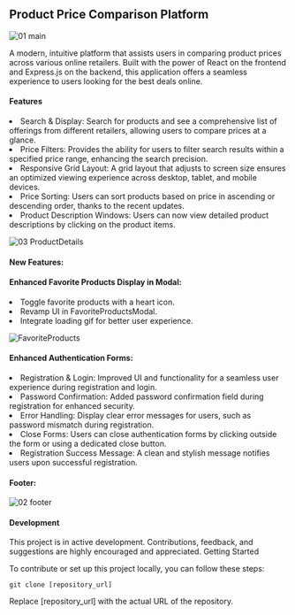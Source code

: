 ## Product Price Comparison Platform


![01 main](https://github.com/Wajola55/react-price-comparison-app/assets/118658753/2f386ad2-b8c9-4d95-9d91-e4a2f2d6d5e0)


A modern, intuitive platform that assists users in comparing product prices across various online retailers. Built with the power of React on the frontend and Express.js on the backend, this application offers a seamless experience to users looking for the best deals online.


#### Features

<li>Search & Display: Search for products and see a comprehensive list of offerings from different retailers, allowing users to compare prices at a glance.

<li>Price Filters: Provides the ability for users to filter search results within a specified price range, enhancing the search precision.

<li>Responsive Grid Layout: A grid layout that adjusts to screen size ensures an optimized viewing experience across desktop, tablet, and mobile devices.

<li>Price Sorting: Users can sort products based on price in ascending or descending order, thanks to the recent updates.

<li>Product Description Windows: Users can now view detailed product descriptions by clicking on the product items.

![03 ProductDetails](https://github.com/Wajola55/react-price-comparison-app/assets/118658753/6d9567f5-044a-4c89-b465-c708b43eb7bb)

#### New Features:

#### Enhanced Favorite Products Display in Modal:

<li>Toggle favorite products with a heart icon.
<li>Revamp UI in FavoriteProductsModal.
<li>Integrate loading gif for better user experience.

![FavoriteProducts](https://github.com/Wajola55/react-price-comparison-app/assets/118658753/ac15b7a7-9158-4fc0-ba02-dfaa8a993f72)

#### Enhanced Authentication Forms:

<li>Registration & Login: Improved UI and functionality for a seamless user experience during registration and login.
<li>Password Confirmation: Added password confirmation field during registration for enhanced security.
<li>Error Handling: Display clear error messages for users, such as password mismatch during registration.
<li>Close Forms: Users can close authentication forms by clicking outside the form or using a dedicated close button.
<li>Registration Success Message: A clean and stylish message notifies users upon successful registration.
  

#### Footer:

![02 footer](https://github.com/Wajola55/react-price-comparison-app/assets/118658753/265fcfc3-f67c-4d07-9dd1-ec284971fa31)

#### Development

This project is in active development. Contributions, feedback, and suggestions are highly encouraged and appreciated.
Getting Started

To contribute or set up this project locally, you can follow these steps:


<code>git clone [repository_url]</code>

Replace [repository_url] with the actual URL of the repository.
